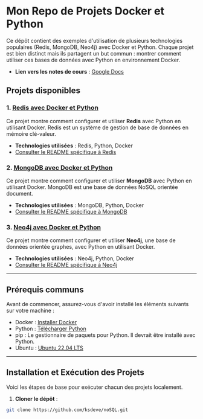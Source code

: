 # Mon Repo de Projets Docker et Python

Ce dépôt contient des exemples d'utilisation de plusieurs technologies populaires (Redis, MongoDB, Neo4j) avec Docker et Python. Chaque projet est bien distinct mais ils partagent un but commun : montrer comment utiliser ces bases de données avec Python en environnement Docker.

- **Lien vers les notes de cours** : [Google Docs](https://docs.google.com/document/d/1qaOQejrpY60PV4uGTpxFEucIaD8HRcpF4wXGcN3kItA/edit?usp=drive_link)

## Projets disponibles

### 1. [Redis avec Docker et Python](redis/README.md)
Ce projet montre comment configurer et utiliser **Redis** avec Python en utilisant Docker. Redis est un système de gestion de base de données en mémoire clé-valeur.

- **Technologies utilisées** : Redis, Python, Docker
- [Consulter le README spécifique à Redis](redis/README.md)

### 2. [MongoDB avec Docker et Python](mongodb/README.md)
Ce projet montre comment configurer et utiliser **MongoDB** avec Python en utilisant Docker. MongoDB est une base de données NoSQL orientée document.

- **Technologies utilisées** : MongoDB, Python, Docker
- [Consulter le README spécifique à MongoDB](mongodb/README.md)

### 3. [Neo4j avec Docker et Python](neo4j/README.md)
Ce projet montre comment configurer et utiliser **Neo4j**, une base de données orientée graphes, avec Python en utilisant Docker.

- **Technologies utilisées** : Neo4j, Python, Docker
- [Consulter le README spécifique à Neo4j](neo4j/README.md)

---

## Prérequis communs
Avant de commencer, assurez-vous d'avoir installé les éléments suivants sur votre machine :

- Docker : [Installer Docker](https://www.docker.com/get-started/)
- Python : [Télécharger Python](https://www.python.org/downloads/)
- pip : Le gestionnaire de paquets pour Python. Il devrait être installé avec Python.
- Ubuntu : [Ubuntu 22.04 LTS](https://releases.ubuntu.com/jammy/)
---

## Installation et Exécution des Projets
Voici les étapes de base pour exécuter chacun des projets localement.

1. **Cloner le dépôt** :

```bash
git clone https://github.com/ksdeve/noSQL.git
```
